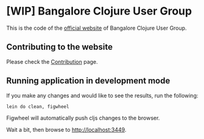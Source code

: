 # [WIP] Bangalore Clojure User Group

This is the code of the [official website]() of Bangalore Clojure User Group.


## Contributing to the website

Please check the [Contribution]() page.


## Running application in development mode

If you make any changes and would like to see the results, run the following:

```
lein do clean, figwheel
```

Figwheel will automatically push cljs changes to the browser.

Wait a bit, then browse to [http://localhost:3449](http://localhost:3449).

